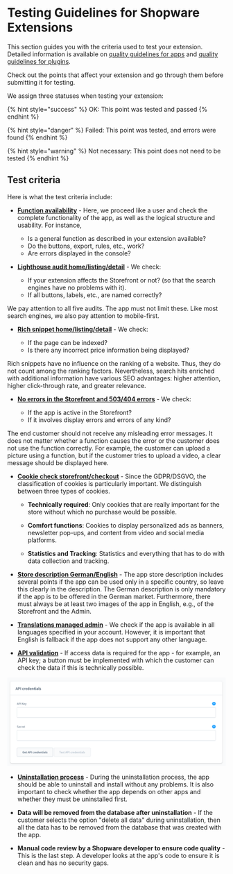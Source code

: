 # Testing Guidelines for Shopware Extensions

This section guides you with the criteria used to test your extension. Detailed information is available on [quality guidelines for apps](../store/quality-guidelines-apps/README.md) and [quality guidelines for plugins](../store/quality-guidelines-plugins/README.md).

Check out the points that affect your extension and go through them before submitting it for testing.

We assign three statuses when testing your extension:

{% hint style="success" %}
OK: This point was tested and passed
{% endhint %}

{% hint style="danger" %}
Failed: This point was tested, and errors were found
{% endhint %}

{% hint style="warning" %}
Not necessary: This point does not need to be tested
{% endhint %}

## Test criteria

Here is what the test criteria include:

* **[Function availability](../store/quality-guidelines-apps/README.md#every-app-based-on-the-app-system)** - Here, we proceed like a user and check the complete functionality of the app, as well as the logical structure and usability. For instance,

    * Is a general function as described in your extension available?
    * Do the buttons, export, rules, etc., work?
    * Are errors displayed in the console?

* **[Lighthouse audit home/listing/detail](../store/quality-guidelines-apps/README.md#frontend-apps)** - We check:

    * If your extension affects the Storefront or not?  (so that the search engines have no problems with it).
    * If all buttons, labels, etc., are named correctly?

We pay attention to all five audits. The app must not limit these. Like most search engines, we also pay attention to mobile-first.

* **[Rich snippet home/listing/detail](../store/quality-guidelines-apps/README.md#template-tests)** - We check:

    * If the page can be indexed?
    * Is there any incorrect price information being displayed?

Rich snippets have no influence on the ranking of a website. Thus, they do not count among the ranking factors. Nevertheless, search hits enriched with additional information have various SEO advantages: higher attention, higher click-through rate, and greater relevance.

* **[No errors in the Storefront and 503/404 errors](../store/quality-guidelines-apps/README.md#error-messages-must-be-entered-in-the-event-log)** - We check:

    * If the app is active in the Storefront?
    * If it involves display errors and errors of any kind?

The end customer should not receive any misleading error messages. It does not matter whether a function causes the error or the customer does not use the function correctly. For example, the customer can upload a picture using a function, but if the customer tries to upload a video, a clear message should be displayed here.

* **[Cookie check storefront/checkout](../store/quality-guidelines-apps/README.md#register-a-cookie-to-the-cookie-consent-manager)** - Since the GDPR/DSGVO, the classification of cookies is particularly important. We distinguish between three types of cookies.

    * **Technically required**: Only cookies that are really important for the store without which no purchase would be possible.

    * **Comfort functions**: Cookies to display personalized ads as banners, newsletter pop-ups, and content from video and social media platforms.

    * **Statistics and Tracking**: Statistics and everything that has to do with data collection and tracking.

* **[Store description German/English](../store/quality-guidelines-apps/README.md#app-descriptions-in-your-shopware-account)** - The app store description includes several points if the app can be used only in a specific country, so leave this clearly in the description. The German description is only mandatory if the app is to be offered in the German market. Furthermore, there must always be at least two images of the app in English, e.g., of the Storefront and the Admin.

* **[Translations managed admin](../store/quality-guidelines-apps/README.md#fallback-language)** - We check if the app is available in all languages specified in your account. However, it is important that English is fallback if the app does not support any other language.

* **[API validation](../store/quality-guidelines-apps/README.md#api-or-payment-apps)** - If access data is required for the app - for example, an API key; a button must be implemented with which the customer can check the data if this is technically possible.

![api access](../../../../.gitbook/assets/guidelines-test-store-apiValidation.png)

* **[Uninstallation process](../store/quality-guidelines-apps/README.md#extension-manager)** - During the uninstallation process, the app should be able to uninstall and install without any problems. It is also important to check whether the app depends on other apps and whether they must be uninstalled first.

* **Data will be removed from the database after uninstallation** - If the customer selects the option "delete all data" during uninstallation, then all the data has to be removed from the database that was created with the app.

* **Manual code review by a Shopware developer to ensure code quality** - This is the last step. A developer looks at the app's code to ensure it is clean and has no security gaps.
